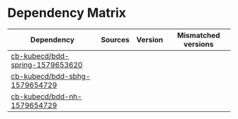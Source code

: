 # Dependency Matrix

Dependency | Sources | Version | Mismatched versions
---------- | ------- | ------- | -------------------
[cb-kubecd/bdd-spring-1579653620](https://github.com/cb-kubecd/bdd-spring-1579653620.git) |  | []() | 
[cb-kubecd/bdd-sbhg-1579654729](https://github.com/cb-kubecd/bdd-sbhg-1579654729.git) |  | []() | 
[cb-kubecd/bdd-nh-1579654729](https://github.com/cb-kubecd/bdd-nh-1579654729.git) |  | []() | 
